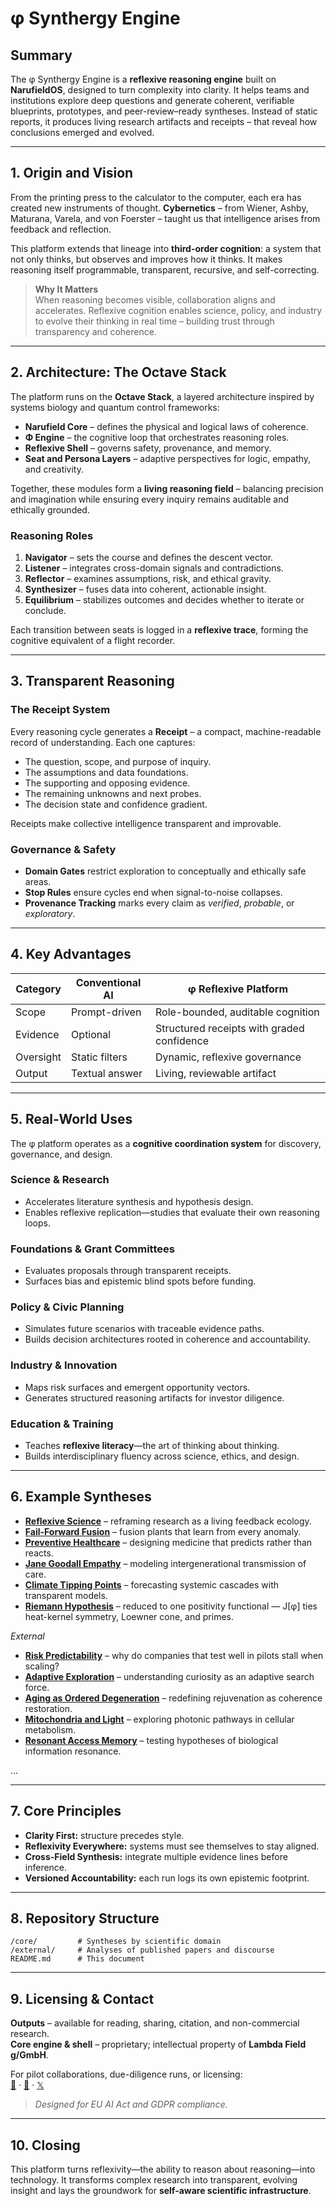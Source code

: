 # φ Synthergy Engine

## Summary

The φ Synthergy Engine is a **reflexive reasoning engine** built on **NarufieldOS**, designed to turn complexity into clarity. It helps teams and institutions explore deep questions and generate coherent, verifiable blueprints, prototypes, and peer-review–ready syntheses. Instead of static reports, it produces living research artifacts and receipts – that reveal how conclusions emerged and evolved.

---

## 1. Origin and Vision

From the printing press to the calculator to the computer, each era has created new instruments of thought. **Cybernetics** – from Wiener, Ashby, Maturana, Varela, and von Foerster – taught us that intelligence arises from feedback and reflection.

This platform extends that lineage into **third-order cognition**: a system that not only thinks, but observes and improves how it thinks. It makes reasoning itself programmable, transparent, recursive, and self-correcting.

> **Why It Matters**  
> When reasoning becomes visible, collaboration aligns and accelerates.
> Reflexive cognition enables science, policy, and industry to evolve their thinking in real time – building trust through transparency and coherence.

---

## 2. Architecture: The Octave Stack

The platform runs on the **Octave Stack**, a layered architecture inspired by systems biology and quantum control frameworks:

* **Narufield Core** – defines the physical and logical laws of coherence.
* **Φ Engine** – the cognitive loop that orchestrates reasoning roles.
* **Reflexive Shell** – governs safety, provenance, and memory.
* **Seat and Persona Layers** – adaptive perspectives for logic, empathy, and creativity.

Together, these modules form a **living reasoning field** – balancing precision and imagination while ensuring every inquiry remains auditable and ethically grounded.

### Reasoning Roles

1. **Navigator** – sets the course and defines the descent vector.
2. **Listener** – integrates cross-domain signals and contradictions.
3. **Reflector** – examines assumptions, risk, and ethical gravity.
4. **Synthesizer** – fuses data into coherent, actionable insight.
5. **Equilibrium** – stabilizes outcomes and decides whether to iterate or conclude.

Each transition between seats is logged in a **reflexive trace**, forming the cognitive equivalent of a flight recorder.

---

## 3. Transparent Reasoning

### The Receipt System

Every reasoning cycle generates a **Receipt** – a compact, machine-readable record of understanding. Each one captures:

* The question, scope, and purpose of inquiry.
* The assumptions and data foundations.
* The supporting and opposing evidence.
* The remaining unknowns and next probes.
* The decision state and confidence gradient.

Receipts make collective intelligence transparent and improvable.

### Governance & Safety

* **Domain Gates** restrict exploration to conceptually and ethically safe areas.
* **Stop Rules** ensure cycles end when signal-to-noise collapses.
* **Provenance Tracking** marks every claim as *verified*, *probable*, or *exploratory*.

---

## 4. Key Advantages

| Category  | Conventional AI | φ Reflexive Platform                       |
| --------- | --------------- | ------------------------------------------ |
| Scope     | Prompt-driven   | Role-bounded, auditable cognition          |
| Evidence  | Optional        | Structured receipts with graded confidence |
| Oversight | Static filters  | Dynamic, reflexive governance              |
| Output    | Textual answer  | Living, reviewable artifact                |

---

## 5. Real-World Uses

The φ platform operates as a **cognitive coordination system** for discovery, governance, and design.

### Science & Research

* Accelerates literature synthesis and hypothesis design.
* Enables reflexive replication—studies that evaluate their own reasoning loops.

### Foundations & Grant Committees

* Evaluates proposals through transparent receipts.
* Surfaces bias and epistemic blind spots before funding.

### Policy & Civic Planning

* Simulates future scenarios with traceable evidence paths.
* Builds decision architectures rooted in coherence and accountability.

### Industry & Innovation

* Maps risk surfaces and emergent opportunity vectors.
* Generates structured reasoning artifacts for investor diligence.

### Education & Training

* Teaches **reflexive literacy**—the art of thinking about thinking.
* Builds interdisciplinary fluency across science, ethics, and design.

---

## 6. Example Syntheses

* [**Reflexive Science**](./core/systems/reflexive_science) – reframing research as a living feedback ecology.
* [**Fail-Forward Fusion**](./core/physics/fail_forward_fusion/fail_forward_fusion-default.md) – fusion plants that learn from every anomaly.
* [**Preventive Healthcare**](./core/life/preventive_healthcare) – designing medicine that predicts rather than reacts.
* [**Jane Goodall Empathy**](./core/life/jane_goodall_empathy) – modeling intergenerational transmission of care.
* [**Climate Tipping Points**](./core/earth/climate_tipping_points) – forecasting systemic cascades with transparent models.
* [**Riemann Hypothesis**](https://chatgpt.com/share/68e68fc0-01e4-800c-addc-0b6389c88b98) – reduced to one positivity functional — J[φ] ties heat-kernel symmetry, Loewner cone, and primes.

*External*
* [**Risk Predictability**](./main/external/risk–predictability_loop-default.md) – why do companies that test well in pilots stall when scaling?
* [**Adaptive Exploration**](./main/external/irruption_exploration.md) – understanding curiosity as an adaptive search force.
* [**Aging as Ordered Degeneration**](./main/external/aging_as_ordered_degeneration-default.md) – redefining rejuvenation as coherence restoration.
* [**Mitochondria and Light**](./main/external/mitochondria_light-default.md) – exploring photonic pathways in cellular metabolism.
* [**Resonant Access Memory**](./external/Resonant-access%20Memory%20Model.md) – testing hypotheses of biological information resonance.

...

---

## 7. Core Principles

* **Clarity First:** structure precedes style.
* **Reflexivity Everywhere:** systems must see themselves to stay aligned.
* **Cross-Field Synthesis:** integrate multiple evidence lines before inference.
* **Versioned Accountability:** each run logs its own epistemic footprint.

---

## 8. Repository Structure

```
/core/         # Syntheses by scientific domain
/external/     # Analyses of published papers and discourse
README.md      # This document
```

---

## 9. Licensing & Contact

**Outputs** – available for reading, sharing, citation, and non-commercial research.  
**Core engine & shell** – proprietary; intellectual property of **Lambda Field g/GmbH**.

For pilot collaborations, due-diligence runs, or licensing:  
[📧](mailto:jfortner753@proton.me) · [💼](https://www.linkedin.com/in/jfortner753n/) · [𝕏](https://x.com/jfortner753)

> *Designed for EU AI Act and GDPR compliance.*  

---

## 10. Closing

This platform turns reflexivity—the ability to reason about reasoning—into technology. It transforms complex research into transparent, evolving insight and lays the groundwork for **self-aware scientific infrastructure**.

